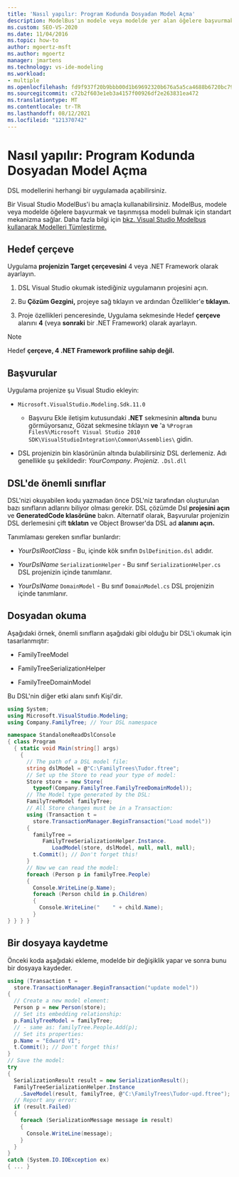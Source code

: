 ```yaml
---
title: 'Nasıl yapılır: Program Kodunda Dosyadan Model Açma'
description: ModelBus'ın modele veya modelde yer alan öğelere başvurmak ve taşınmışsa modeli bulmak için standart mekanizma sağladığını öğrenin.
ms.custom: SEO-VS-2020
ms.date: 11/04/2016
ms.topic: how-to
author: mgoertz-msft
ms.author: mgoertz
manager: jmartens
ms.technology: vs-ide-modeling
ms.workload:
- multiple
ms.openlocfilehash: fd9f937f20b9bbb00d1b69692320b676a5a5ca4688b6720bc798053e673cfdd0
ms.sourcegitcommit: c72b2f603e1eb3a4157f00926df2e263831ea472
ms.translationtype: MT
ms.contentlocale: tr-TR
ms.lasthandoff: 08/12/2021
ms.locfileid: "121370742"
---
```

# <a name="how-to-open-a-model-from-file-in-program-code"></a>Nasıl yapılır: Program Kodunda Dosyadan Model Açma

DSL modellerini herhangi bir uygulamada açabilirsiniz.

Bir Visual Studio ModelBus'i bu amaçla kullanabilirsiniz. ModelBus, modele veya modelde öğelere başvurmak ve taşınmışsa modeli bulmak için standart mekanizma sağlar. Daha fazla bilgi için [bkz. Visual Studio Modelbus kullanarak Modelleri Tümleştirme.](../modeling/integrating-models-by-using-visual-studio-modelbus.md)

## <a name="target-framework"></a>Hedef çerçeve

Uygulama **projenizin Target çerçevesini** 4 veya .NET Framework olarak ayarlayın.

1. DSL Visual Studio okumak istediğiniz uygulamanın projesini açın.

2. Bu **Çözüm Gezgini,** projeye sağ tıklayın ve ardından Özellikler'e **tıklayın.**

3. Proje özellikleri penceresinde, Uygulama sekmesinde Hedef **çerçeve** alanını **4** (veya **sonraki** bir .NET Framework) olarak ayarlayın.

> [!NOTE]
> Hedef **çerçeve, 4 .NET Framework profiline sahip değil.**

## <a name="references"></a>Başvurular

Uygulama projenize şu Visual Studio ekleyin:

- `Microsoft.VisualStudio.Modeling.Sdk.11.0`

  - Başvuru Ekle iletişim kutusundaki **.NET** sekmesinin **altında** bunu görmüyorsanız, Gözat sekmesine tıklayın **ve** 'a `%Program Files%\Microsoft Visual Studio 2010 SDK\VisualStudioIntegration\Common\Assemblies\` gidin.

- DSL projenizin bin klasörünün altında bulabilirsiniz DSL derlemeniz. Adı genellikle şu şekildedir: *YourCompany*. *Projeniz.* `.Dsl.dll`

## <a name="important-classes-in-the-dsl"></a>DSL'de önemli sınıflar

DSL'nizi okuyabilen kodu yazmadan önce DSL'niz tarafından oluşturulan bazı sınıfların adlarını biliyor olması gerekir. DSL çözümde Dsl **projesini açın** ve **GeneratedCode klasörüne** bakın. Alternatif olarak, Başvurular projenizin DSL derlemesini çift **tıklatın** ve Object Browser'da DSL ad **alanını açın.**

Tanımlaması gereken sınıflar bunlardır:

- *YourDslRootClass* - Bu, içinde kök sınıfın `DslDefinition.dsl` adıdır.

- *YourDslName* `SerializationHelper` - Bu sınıf `SerializationHelper.cs` DSL projenizin içinde tanımlanır.

- *YourDslName* `DomainModel` - Bu sınıf `DomainModel.cs` DSL projenizin içinde tanımlanır.

## <a name="read-from-a-file"></a>Dosyadan okuma

Aşağıdaki örnek, önemli sınıfların aşağıdaki gibi olduğu bir DSL'i okumak için tasarlanmıştır:

- FamilyTreeModel

- FamilyTreeSerializationHelper

- FamilyTreeDomainModel

Bu DSL'nin diğer etki alanı sınıfı Kişi'dir.

```csharp
using System;
using Microsoft.VisualStudio.Modeling;
using Company.FamilyTree; // Your DSL namespace

namespace StandaloneReadDslConsole
{ class Program
  { static void Main(string[] args)
    {
      // The path of a DSL model file:
      string dslModel = @"C:\FamilyTrees\Tudor.ftree";
      // Set up the Store to read your type of model:
      Store store = new Store(
        typeof(Company.FamilyTree.FamilyTreeDomainModel));
      // The Model type generated by the DSL:
      FamilyTreeModel familyTree;
      // All Store changes must be in a Transaction:
      using (Transaction t =
        store.TransactionManager.BeginTransaction("Load model"))
      {
        familyTree =
           FamilyTreeSerializationHelper.Instance.
              LoadModel(store, dslModel, null, null, null);
        t.Commit(); // Don't forget this!
      }
      // Now we can read the model:
      foreach (Person p in familyTree.People)
      {
        Console.WriteLine(p.Name);
        foreach (Person child in p.Children)
        {
          Console.WriteLine("    " + child.Name);
        }
} } } }
```

## <a name="save-to-a-file"></a>Bir dosyaya kaydetme

Önceki koda aşağıdaki ekleme, modelde bir değişiklik yapar ve sonra bunu bir dosyaya kaydeder.

```csharp
using (Transaction t =
  store.TransactionManager.BeginTransaction("update model"))
{
  // Create a new model element:
  Person p = new Person(store);
  // Set its embedding relationship:
  p.FamilyTreeModel = familyTree;
  // - same as: familyTree.People.Add(p);
  // Set its properties:
  p.Name = "Edward VI";
  t.Commit(); // Don't forget this!
}
// Save the model:
try
{
  SerializationResult result = new SerializationResult();
  FamilyTreeSerializationHelper.Instance
    .SaveModel(result, familyTree, @"C:\FamilyTrees\Tudor-upd.ftree");
  // Report any error:
  if (result.Failed)
  {
    foreach (SerializationMessage message in result)
    {
      Console.WriteLine(message);
    }
  }
}
catch (System.IO.IOException ex)
{ ... }
```

